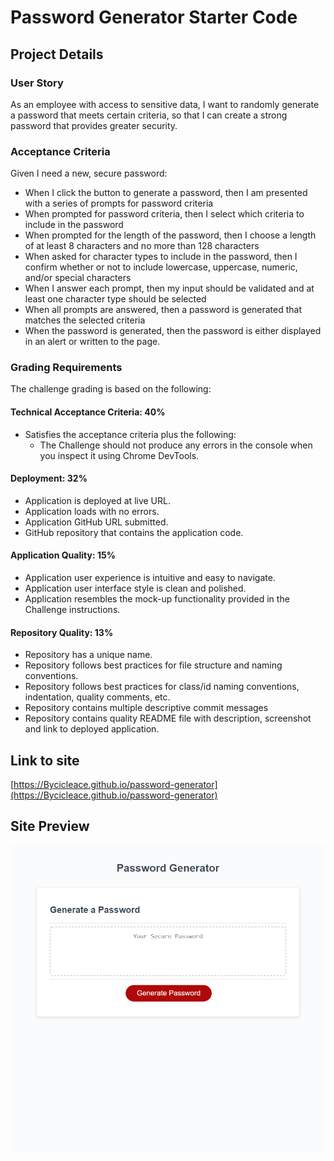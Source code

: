 # Password Generator Starter Code

## Project Details


### User Story
As an employee with access to sensitive data, I want to randomly generate a password that meets certain criteria, so that I can create a strong password that provides greater security.

### Acceptance Criteria
Given I need a new, secure password:
- When I click the button to generate a password, then I am presented with a series of prompts for password criteria
- When prompted for password criteria, then I select which criteria to include in the password
- When prompted for the length of the password, then I choose a length of at least 8 characters and no more than 128 characters
- When asked for character types to include in the password, then I confirm whether or not to include lowercase, uppercase, numeric, and/or special characters
- When I answer each prompt, then my input should be validated and at least one character type should be selected
- When all prompts are answered, then a password is generated that matches the selected criteria
- When the password is generated, then the password is either displayed in an alert or written to the page.

### Grading Requirements
The challenge grading is based on the following:

#### Technical Acceptance Criteria: 40%
- Satisfies the acceptance criteria plus the following:
    - The Challenge should not produce any errors in the console when you inspect it using Chrome DevTools.

#### Deployment: 32%
- Application is deployed at live URL.
- Application loads with no errors.
- Application GitHub URL submitted.
- GitHub repository that contains the application code.

#### Application Quality: 15%
- Application user experience is intuitive and easy to navigate.
- Application user interface style is clean and polished.
- Application resembles the mock-up functionality provided in the Challenge instructions.

#### Repository Quality: 13%
- Repository has a unique name.
- Repository follows best practices for file structure and naming conventions.
- Repository follows best practices for class/id naming conventions, indentation, quality comments, etc.
- Repository contains multiple descriptive commit messages
- Repository contains quality README file with description, screenshot and link to deployed application.

## Link to site
[https://Bycicleace.github.io/password-generator](https://Bycicleace.github.io/password-generator)

## Site Preview
![Website Preview](/webpageScreenshot.png)
